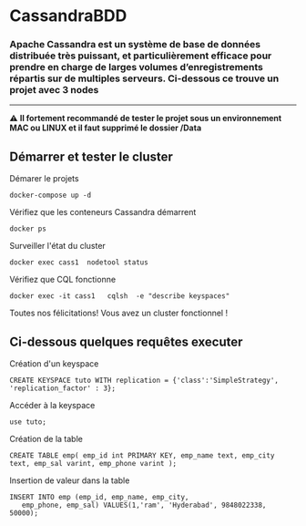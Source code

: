 # CassandraBDD

### Apache Cassandra est un système de base de données distribuée très puissant, et particulièrement efficace pour prendre en charge de larges volumes d’enregistrements répartis sur de multiples serveurs. Ci-dessous ce trouve un projet avec 3 nodes
----------------------------
:warning: **Il fortement recommandé de tester le projet sous un environnement MAC ou LINUX et il faut supprimé le dossier /Data**


## Démarrer et tester le cluster

Démarer le projets

```console
docker-compose up -d
```
Vérifiez que les conteneurs Cassandra démarrent

```console
docker ps
```
Surveiller l'état du cluster


```console
docker exec cass1  nodetool status
```
Vérifiez que CQL fonctionne

```console
docker exec -it cass1   cqlsh  -e "describe keyspaces"
```

Toutes nos félicitations! Vous avez un cluster fonctionnel !


## Ci-dessous quelques requêtes executer
Création d'un keyspace
```console
CREATE KEYSPACE tuto WITH replication = {'class':'SimpleStrategy', 'replication_factor' : 3};
```
Accéder à la keyspace
```console
use tuto;
```
Création de la table
```console
CREATE TABLE emp( emp_id int PRIMARY KEY, emp_name text, emp_city text, emp_sal varint, emp_phone varint );
```
Insertion de valeur dans la table
```console
INSERT INTO emp (emp_id, emp_name, emp_city,
   emp_phone, emp_sal) VALUES(1,'ram', 'Hyderabad', 9848022338, 50000);
```
